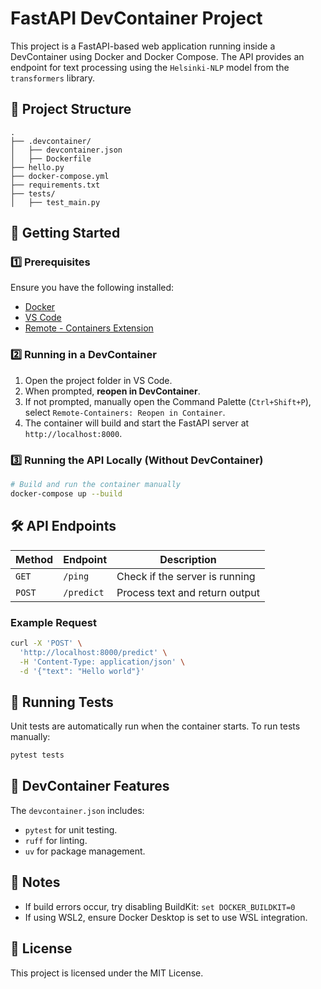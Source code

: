 # FastAPI DevContainer Project

This project is a FastAPI-based web application running inside a DevContainer using Docker and Docker Compose. The API provides an endpoint for text processing using the `Helsinki-NLP` model from the `transformers` library.

## 📂 Project Structure
```
.
├── .devcontainer/
│   ├── devcontainer.json
│   ├── Dockerfile
├── hello.py
├── docker-compose.yml
├── requirements.txt
├── tests/
│   ├── test_main.py
```

## 🚀 Getting Started
### 1️⃣ Prerequisites
Ensure you have the following installed:
- [Docker](https://www.docker.com/get-started)
- [VS Code](https://code.visualstudio.com/)
- [Remote - Containers Extension](https://marketplace.visualstudio.com/items?itemName=ms-vscode-remote.remote-containers)

### 2️⃣ Running in a DevContainer
1. Open the project folder in VS Code.
2. When prompted, **reopen in DevContainer**.
3. If not prompted, manually open the Command Palette (`Ctrl+Shift+P`), select `Remote-Containers: Reopen in Container`.
4. The container will build and start the FastAPI server at `http://localhost:8000`.

### 3️⃣ Running the API Locally (Without DevContainer)
```sh
# Build and run the container manually
docker-compose up --build
```

## 🛠 API Endpoints
| Method | Endpoint  | Description |
|--------|----------|-------------|
| `GET`  | `/ping`  | Check if the server is running |
| `POST` | `/predict` | Process text and return output |

### Example Request
```sh
curl -X 'POST' \
  'http://localhost:8000/predict' \
  -H 'Content-Type: application/json' \
  -d '{"text": "Hello world"}'
```

## 🧪 Running Tests
Unit tests are automatically run when the container starts. To run tests manually:
```sh
pytest tests
```

## 📝 DevContainer Features
The `devcontainer.json` includes:
- `pytest` for unit testing.
- `ruff` for linting.
- `uv` for package management.

## 📌 Notes
- If build errors occur, try disabling BuildKit: `set DOCKER_BUILDKIT=0`
- If using WSL2, ensure Docker Desktop is set to use WSL integration.

## 📜 License
This project is licensed under the MIT License.


